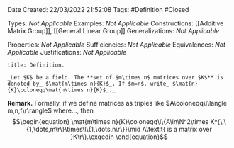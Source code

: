 <br />
<br />

Date Created: 22/03/2022 21:52:08
Tags: #Definition #Closed 

Types: _Not Applicable_
Examples: _Not Applicable_
Constructions: [[Additive Matrix Group]], [[General Linear Group]]
Generalizations: _Not Applicable_

Properties: _Not Applicable_
Sufficiencies: _Not Applicable_
Equivalences: _Not Applicable_
Justifications: _Not Applicable_

``` ad-Definition
title: Definition.

_Let $K$ be a field. The **set of $m\times n$ matrices over $K$** is denoted by_ $\mat{m\times n}{K}$_. If $m=n$, write_ $\mat{n}{K}\coloneqq\mat{n\times n}{K}$_._

```

**Remark.** Formally, if we define matrices as triples like $A\coloneqq\l\langle m,n,f\r\rangle$ where..., then
$$\begin{equation}
    \mat{m\times n}{K}\coloneqq\l\{A\in\N^2\times K^{\l\{1,\dots,m\r\}\times\l\{1,\dots,n\r\}}\mid A\textit{ is a matrix over }K\r\}.\exqedin
\end{equation}$$

